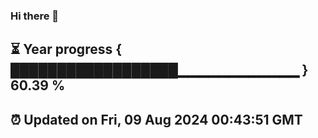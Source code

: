 ### Hi there 👋
⏳ Year progress { ██████████████████▁▁▁▁▁▁▁▁▁▁▁▁ } 60.39 %
---
⏰ Updated on Fri, 09 Aug 2024 00:43:51 GMT
---

